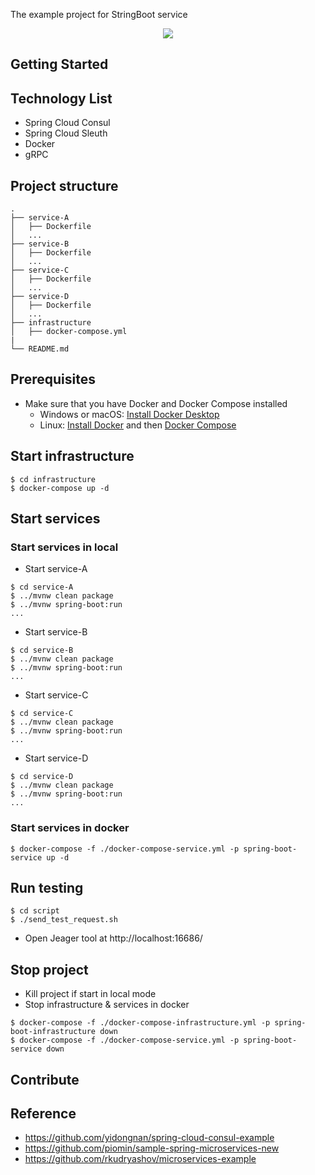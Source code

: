 The example project for StringBoot service

<div align="center">
    <img src="./assets/images/architecture.png"/>
</div>

## Getting Started

## Technology List

- Spring Cloud Consul
- Spring Cloud Sleuth
- Docker
- gRPC

## Project structure
```
.
├── service-A
│   ├── Dockerfile
│   ...
├── service-B
│   ├── Dockerfile
│   ...
├── service-C
│   ├── Dockerfile
│   ...
├── service-D
│   ├── Dockerfile
│   ...
├── infrastructure
│   ├── docker-compose.yml
|
└── README.md
```

## Prerequisites
- Make sure that you have Docker and Docker Compose installed
  - Windows or macOS:
    [Install Docker Desktop](https://www.docker.com/get-started)
  - Linux: [Install Docker](https://www.docker.com/get-started) and then
    [Docker Compose](https://github.com/docker/compose)

## Start infrastructure

```shell script
$ cd infrastructure
$ docker-compose up -d
```

## Start services
### Start services in local

- Start service-A
```shell script
$ cd service-A
$ ../mvnw clean package
$ ../mvnw spring-boot:run
...
```

- Start service-B
```shell script
$ cd service-B
$ ../mvnw clean package
$ ../mvnw spring-boot:run
...
```

- Start service-C
```shell script
$ cd service-C
$ ../mvnw clean package
$ ../mvnw spring-boot:run
...
```

- Start service-D
```shell script
$ cd service-D
$ ../mvnw clean package
$ ../mvnw spring-boot:run
...
```

### Start services in docker 

```shell script
$ docker-compose -f ./docker-compose-service.yml -p spring-boot-service up -d
```

## Run testing

```shell script
$ cd script
$ ./send_test_request.sh
```

- Open Jeager tool at http://localhost:16686/

## Stop project

- Kill project if start in local mode
- Stop infrastructure & services in docker

```shell script
$ docker-compose -f ./docker-compose-infrastructure.yml -p spring-boot-infrastructure down
$ docker-compose -f ./docker-compose-service.yml -p spring-boot-service down
```

## Contribute

## Reference

- https://github.com/yidongnan/spring-cloud-consul-example
- https://github.com/piomin/sample-spring-microservices-new
- https://github.com/rkudryashov/microservices-example
